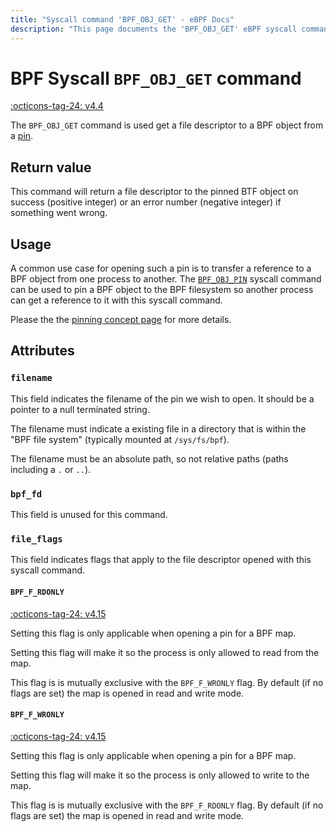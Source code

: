 ```yaml
---
title: "Syscall command 'BPF_OBJ_GET' - eBPF Docs"
description: "This page documents the 'BPF_OBJ_GET' eBPF syscall command, including its defintion, usage, program types that can use it, and examples."
---
```

# BPF Syscall `BPF_OBJ_GET` command

<!-- [FEATURE_TAG](BPF_OBJ_GET) -->
[:octicons-tag-24: v4.4](https://github.com/torvalds/linux/commit/b2197755b2633e164a439682fb05a9b5ea48f706)
<!-- [/FEATURE_TAG] -->

The `BPF_OBJ_GET` command is used get a file descriptor to a BPF object from a [pin](../ebpf-concepts/pinning.md).

## Return value

This command will return a file descriptor to the pinned BTF object on success (positive integer) or an error number (negative integer) if something went wrong.

## Usage

A common use case for opening such a pin is to transfer a reference to a BPF object from one process to another. The [`BPF_OBJ_PIN`](BPF_OBJ_PIN.md) syscall command can be used to pin a BPF object to the BPF filesystem so another process can get a reference to it with this syscall command.

Please the the [pinning concept page](../ebpf-concepts/pinning.md) for more details.

## Attributes

### `filename`

This field indicates the filename of the pin we wish to open. It should be a pointer to a null terminated string. 

The filename must indicate a existing file in a directory that is within the "BPF file system" (typically mounted at `/sys/fs/bpf`).

The filename must be an absolute path, so not relative paths (paths including a `.` or `..`).

### `bpf_fd`

This field is unused for this command.

### `file_flags`

This field indicates flags that apply to the file descriptor opened with this syscall command.

#### `BPF_F_RDONLY`

[:octicons-tag-24: v4.15](https://github.com/torvalds/linux/commit/6e71b04a82248ccf13a94b85cbc674a9fefe53f5)

Setting this flag is only applicable when opening a pin for a BPF map.

Setting this flag will make it so the process is only allowed to read from the map.

This flag is is mutually exclusive with the `BPF_F_WRONLY` flag. By default (if no flags are set) the map is opened in read and write mode.

#### `BPF_F_WRONLY`

[:octicons-tag-24: v4.15](https://github.com/torvalds/linux/commit/6e71b04a82248ccf13a94b85cbc674a9fefe53f5)

Setting this flag is only applicable when opening a pin for a BPF map.

Setting this flag will make it so the process is only allowed to write to the map.

This flag is is mutually exclusive with the `BPF_F_RDONLY` flag. By default (if no flags are set) the map is opened in read and write mode.
